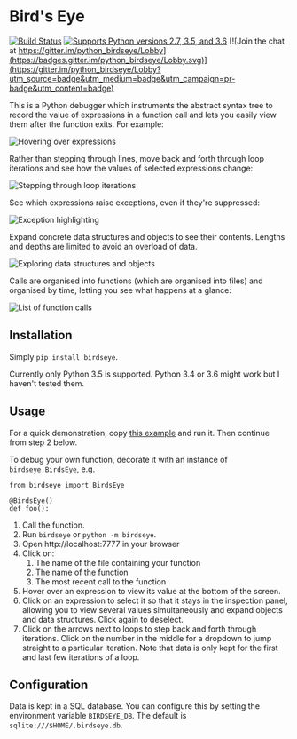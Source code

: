 # Bird's Eye

[![Build Status](https://travis-ci.org/alexmojaki/birdseye.svg?branch=master)](https://travis-ci.org/alexmojaki/birdseye) [![Supports Python versions 2.7, 3.5, and 3.6](https://img.shields.io/pypi/pyversions/birdseye.svg)](https://pypi.python.org/pypi/birdseye) [![Join the chat at https://gitter.im/python_birdseye/Lobby](https://badges.gitter.im/python_birdseye/Lobby.svg)](https://gitter.im/python_birdseye/Lobby?utm_source=badge&utm_medium=badge&utm_campaign=pr-badge&utm_content=badge)

This is a Python debugger which instruments the abstract syntax tree to record the value of expressions in a function call and lets you easily view them after the function exits. For example:

![Hovering over expressions](https://i.imgur.com/rtZEhHb.gif)

Rather than stepping through lines, move back and forth through loop iterations and see how the values of selected expressions change:

![Stepping through loop iterations](https://i.imgur.com/236Gj2E.gif)

See which expressions raise exceptions, even if they're suppressed:

![Exception highlighting](http://i.imgur.com/UxqDyIL.png)

Expand concrete data structures and objects to see their contents. Lengths and depths are limited to avoid an overload of data.

![Exploring data structures and objects](http://i.imgur.com/PfmqZnT.png)

Calls are organised into functions (which are organised into files) and organised by time, letting you see what happens at a glance:

![List of function calls](https://i.imgur.com/5OrB76I.png)

## Installation

Simply `pip install birdseye`.

Currently only Python 3.5 is supported. Python 3.4 or 3.6 might work but I haven't tested them.

## Usage

For a quick demonstration, copy [this example](https://github.com/alexmojaki/birdseye/blob/master/example_usage.py) and run it. Then continue from step 2 below.

To debug your own function, decorate it with an instance of `birdseye.BirdsEye`, e.g.

```
from birdseye import BirdsEye

@BirdsEye()
def foo():
```

1. Call the function.
2. Run `birdseye` or `python -m birdseye`.
3. Open http://localhost:7777 in your browser
4. Click on:
    1. The name of the file containing your function
    2. The name of the function
    3. The most recent call to the function
5. Hover over an expression to view its value at the bottom of the screen.
6. Click on an expression to select it so that it stays in the inspection panel, allowing you to view several values simultaneously and expand objects and data structures. Click again to deselect.
7. Click on the arrows next to loops to step back and forth through iterations. Click on the number in the middle for a dropdown to jump straight to a particular iteration. Note that data is only kept for the first and last few iterations of a loop.

## Configuration

Data is kept in a SQL database. You can configure this by setting the environment variable `BIRDSEYE_DB`. The default is `sqlite:///$HOME/.birdseye.db`.
